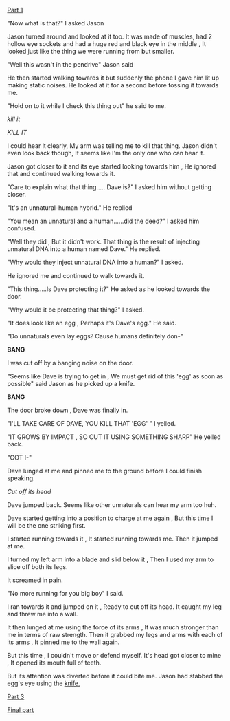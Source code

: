 [Part 1](https://www.reddit.com/r/nosleep/s/9i7xo7MDpS)


"Now what is that?" I asked Jason 


Jason turned around and looked at it too.
It was made of muscles, had 2 hollow eye sockets and had a huge red and black eye in the middle , It looked just like the thing we were running from but smaller.


"Well this wasn't in the pendrive" Jason said


He then started walking towards it but suddenly the phone I gave him lit up making static noises. He looked at it for a second before tossing it towards me.


"Hold on to it while I check this thing out" he said to me.


*kill it*


*KILL IT*


I could hear it clearly, My arm was telling me to kill that thing. Jason didn't even look back though, It seems like I'm the only one who can hear it.


Jason got closer to it and its eye started looking towards him , He ignored that and continued walking towards it.


"Care to explain what that thing..... Dave is?" I asked him without getting closer.


"It's an unnatural-human hybrid." He replied


"You mean an unnatural and a human......did the deed?" I asked him confused.


"Well they did , But it didn't work. That thing is the result of injecting unnatural DNA into a human named Dave." He replied.


"Why would they inject unnatural DNA into a human?" I asked.


He ignored me and continued to walk towards it. 


"This thing.....Is Dave protecting it?" He asked as he looked towards the door.


"Why would it be protecting that thing?" I asked.


"It does look like an egg , Perhaps it's Dave's egg." He said.


"Do unnaturals even lay eggs? Cause humans definitely don-"


**BANG**


I was cut off by a banging noise on the door.


"Seems like Dave is trying to get in , We must get rid of this 'egg' as soon as possible" said Jason as he picked up a knife.


**BANG**


The door broke down , Dave was finally in.


"I'LL TAKE CARE OF DAVE, YOU KILL THAT 'EGG' " I yelled.


"IT GROWS BY IMPACT , SO CUT IT USING SOMETHING SHARP" He yelled back.


"GOT I-"


Dave lunged at me and pinned me to the ground before I could finish speaking. 


*Cut off its head*


Dave jumped back. Seems like other unnaturals can hear my arm too huh.


Dave started getting into a position to charge at me again , But this time I will be the one striking first.


I started running towards it , It started running towards me. Then it jumped at me.


I turned my left arm into a blade and slid below it , Then I used my arm to slice off both its legs.


It screamed in pain.


"No more running for you big boy" I said.


I ran towards it and jumped on it , Ready to cut off its head. It caught my leg and threw me into a wall. 


It then lunged at me using the force of its arms , It was much stronger than me in terms of raw strength. Then it grabbed my legs and arms with each of its arms , It pinned me to the wall again.


But this time , I couldn't move or defend myself. It's head got closer to mine , It opened its mouth full of teeth.


But its attention was diverted before it could bite me. Jason had stabbed the egg's eye using the [knife.](https://www.reddit.com/r/UnnaturalUniverse/s/0pdEiP3lmg)


[Part 3](https://www.reddit.com/r/nosleep/s/bizBVEauso)


[Final part](https://www.reddit.com/r/nosleep/s/736ilSzoOP)